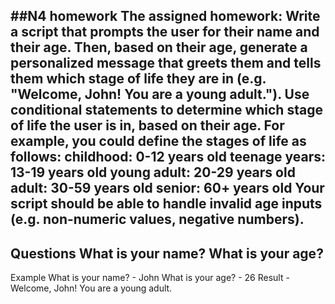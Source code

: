 ##N4 homework
The assigned homework:
Write a script that prompts the user for their name and their age. Then, based on their age, generate a personalized message that greets them and tells them which stage of life they are in (e.g. "Welcome, John! You are a young adult."). Use conditional statements to determine which stage of life the user is in, based on their age.
For example, you could define the stages of life as follows:
 childhood: 0-12 years old
 teenage years: 13-19 years old
 young adult: 20-29 years old
 adult: 30-59 years old
 senior: 60+ years old
Your script should be able to handle invalid age inputs (e.g. non-numeric values, negative numbers).
--------------------------
Questions
 What is your name?
 What is your age?
-------------------------
Example
 What is your name? - John
 What is your age? - 26
Result - Welcome, John! You are a young adult.
